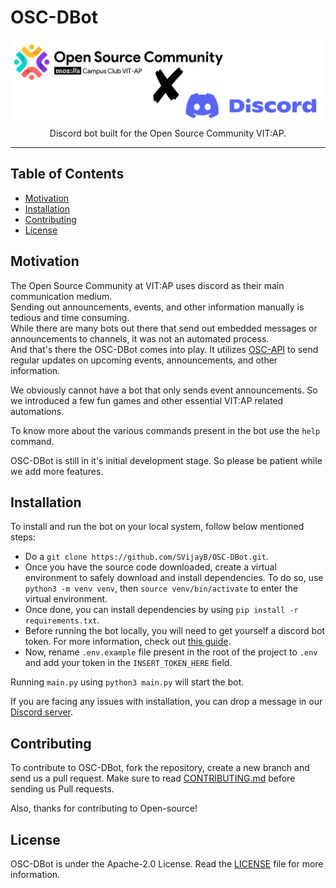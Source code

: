 # OSC-DBot

<p align="center">
    <img src="assets/OSCDbot_Logo1.png" alt="Logo">
    <br>Discord bot built for the Open Source Community VIT:AP.
</p>

---

## Table of Contents

-   [Motivation](#Motivation)
-   [Installation](#Installation)
-   [Contributing](#Contributing)
-   [License](#License)

## Motivation

The Open Source Community at VIT:AP uses discord as their main communication medium. \
Sending out announcements, events, and other information manually is tedious and time consuming. \
While there are many bots out there that send out embedded messages or announcements to channels, it was not an automated process. \
And that's there the OSC-DBot comes into play. It utilizes [OSC-API](https://github.com/Open-Source-Community-VIT-AP/OSC-API) to send regular updates on upcoming events, announcements, and other information.

We obviously cannot have a bot that only sends event announcements. So we introduced a few fun games and other essential VIT:AP related automations.

To know more about the various commands present in the bot use the `help` command.

OSC-DBot is still in it's initial development stage. So please be patient while we add more features.

## Installation

To install and run the bot on your local system, follow below mentioned steps:

-   Do a `git clone https://github.com/SVijayB/OSC-DBot.git`.
-   Once you have the source code downloaded, create a virtual environment to safely download and install dependencies. To do so, use `python3 -m venv venv`, then `source venv/bin/activate` to enter the virtual environment.
-   Once done, you can install dependencies by using `pip install -r requirements.txt`.
-   Before running the bot locally, you will need to get yourself a discord bot token. For more information, check out [this guide](https://www.writebots.com/discord-bot-token/).
-   Now, rename `.env.example` file present in the root of the project to `.env` and add your token in the `INSERT_TOKEN_HERE` field.

Running `main.py` using `python3 main.py` will start the bot.

If you are facing any issues with installation, you can drop a message in our [Discord server](https://discord.link/oscvitap).

## Contributing

To contribute to OSC-DBot, fork the repository, create a new branch and send us a pull request. Make sure to read [CONTRIBUTING.md](https://github.com/SVijayB/OSC-DBot/blob/master/.github/CONTRIBUTING.md) before sending us Pull requests.

Also, thanks for contributing to Open-source!

## License

OSC-DBot is under the Apache-2.0 License. Read the [LICENSE](https://github.com/SVijayB/OSC-DBot/blob/master/LICENSE) file for more information.
